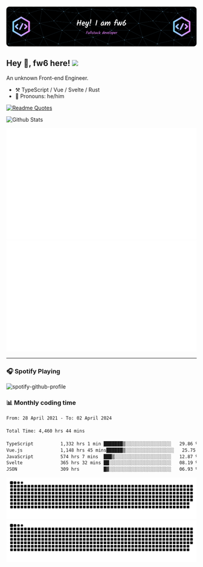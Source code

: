 ![Header](github-header-image.png)

## Hey 👋, fw6 here! <img src="https://github.githubassets.com/images/mona-whisper.gif" height="24" />


An unknown Front-end Engineer.

-   :hammer_and_pick: TypeScript / Vue / Svelte / Rust
-   :man: Pronouns: he/him


[![Readme Quotes](https://quotes-github-readme.vercel.app/api?type=horizontal&theme=algolia)](https://github.com/piyushsuthar/github-readme-quotes)



![Github Stats](https://github-readme-stats.vercel.app/api?username=fw6&bg_color=30,e96443,904e95&title_color=fff&text_color=fff)

![](https://raw.githubusercontent.com/fw6/github-stats-transparent/output/generated/overview.svg)
![](https://raw.githubusercontent.com/fw6/github-stats-transparent/output/generated/languages.svg)


---

### 🎧 Spotify Playing

<!-- ![spotify-github-profile](/img/default.svg) -->

![spotify-github-profile](https://spotify-github-profile.vercel.app/api/view.svg?uid=r6wn4hdvypv0lkzyrj0e0pjct&cover_image=true&theme=default&show_offline=true&background_color=9a10ad&interchange=true&bar_color_cover=true)



### :bar_chart: Monthly coding time 

<!--START_SECTION:waka-->

```txt
From: 28 April 2021 - To: 02 April 2024

Total Time: 4,460 hrs 44 mins

TypeScript          1,332 hrs 1 min ███████▒░░░░░░░░░░░░░░░░░   29.86 %
Vue.js              1,148 hrs 45 mins██████▒░░░░░░░░░░░░░░░░░░   25.75 %
JavaScript          574 hrs 7 mins  ███▒░░░░░░░░░░░░░░░░░░░░░   12.87 %
Svelte              365 hrs 32 mins ██░░░░░░░░░░░░░░░░░░░░░░░   08.19 %
JSON                309 hrs         █▓░░░░░░░░░░░░░░░░░░░░░░░   06.93 %
```

<!--END_SECTION:waka-->




![github contribution grid snake animation](https://raw.githubusercontent.com/platane/platane/output/github-contribution-grid-snake-dark.svg#gh-dark-mode-only)![github contribution grid snake animation](https://raw.githubusercontent.com/platane/platane/output/github-contribution-grid-snake.svg#gh-light-mode-only)
